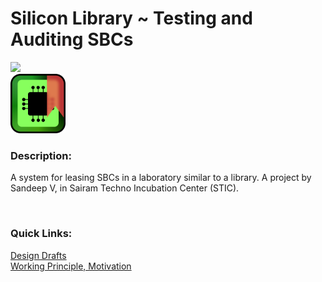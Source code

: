 <h1> Silicon Library ~ Testing and Auditing SBCs</h1>

<a title="Made with Fluent Design" href="https://github.com/bdlukaa/fluent_ui">
  <img
    src="https://img.shields.io/badge/fluent-design-blue?style=round-square&color=gray&labelColor=1273DE"
  >
</a>
<br/>

<img src="Assets\icon.png" height=95>
<br />
<h3>Description:</h3>

 A system for leasing SBCs in a laboratory similar to a library.
 A project by Sandeep V, in Sairam Techno Incubation Center (STIC).

<br />

<h3>Quick Links:</h3>

[Design Drafts](DESIGNDRAFTS.md)
<br>
[Working Principle, Motivation](PPT.md)
